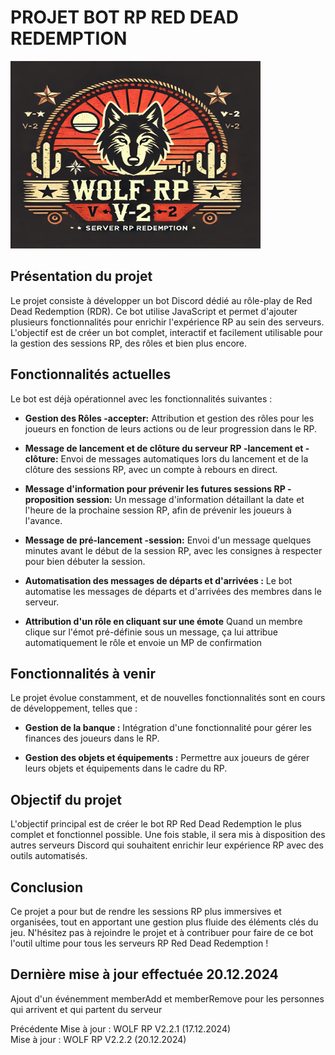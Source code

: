 # **PROJET BOT RP RED DEAD REDEMPTION**

<img src="./assets/logoServeur.png" alt="Image du projet" width="400" height="300">

## **Présentation du projet**

Le projet consiste à développer un bot Discord dédié au rôle-play de Red Dead Redemption (RDR). Ce bot utilise JavaScript et permet d'ajouter plusieurs fonctionnalités pour enrichir l'expérience RP au sein des serveurs. L'objectif est de créer un bot complet, interactif et facilement utilisable pour la gestion des sessions RP, des rôles et bien plus encore.

## **Fonctionnalités actuelles**

Le bot est déjà opérationnel avec les fonctionnalités suivantes :

- **Gestion des Rôles -accepter:**
  Attribution et gestion des rôles pour les joueurs en fonction de leurs actions ou de leur progression dans le RP.

- **Message de lancement et de clôture du serveur RP -lancement et -clôture:**
  Envoi de messages automatiques lors du lancement et de la clôture des sessions RP, avec un compte à rebours en direct.

- **Message d'information pour prévenir les futures sessions RP -proposition session:**
  Un message d'information détaillant la date et l'heure de la prochaine session RP, afin de prévenir les joueurs à l'avance.

- **Message de pré-lancement -session:**
  Envoi d'un message quelques minutes avant le début de la session RP, avec les consignes à respecter pour bien débuter la session.

- **Automatisation des messages de départs et d'arrivées :**
  Le bot automatise les messages de départs et d'arrivées des membres dans le serveur.

- **Attribution d'un rôle en cliquant sur une émote**
  Quand un membre clique sur l'émot pré-définie sous un message, ça lui attribue automatiquement le rôle et envoie un MP de confirmation

## **Fonctionnalités à venir**

Le projet évolue constamment, et de nouvelles fonctionnalités sont en cours de développement, telles que :

- **Gestion de la banque :**
  Intégration d'une fonctionnalité pour gérer les finances des joueurs dans le RP.

- **Gestion des objets et équipements :**
  Permettre aux joueurs de gérer leurs objets et équipements dans le cadre du RP.

## **Objectif du projet**

L'objectif principal est de créer le bot RP Red Dead Redemption le plus complet et fonctionnel possible. Une fois stable, il sera mis à disposition des autres serveurs Discord qui souhaitent enrichir leur expérience RP avec des outils automatisés.

## **Conclusion**

Ce projet a pour but de rendre les sessions RP plus immersives et organisées, tout en apportant une gestion plus fluide des éléments clés du jeu. N'hésitez pas à rejoindre le projet et à contribuer pour faire de ce bot l'outil ultime pour tous les serveurs RP Red Dead Redemption !

## **Dernière mise à jour effectuée 20.12.2024**

Ajout d'un événemment memberAdd et memberRemove pour les personnes qui arrivent et qui partent du serveur

Précédente Mise à jour : WOLF RP V2.2.1 (17.12.2024)  
Mise à jour : WOLF RP V2.2.2 (20.12.2024)
